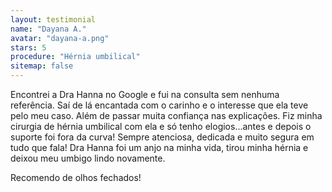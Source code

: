 ```yaml
---
layout: testimonial
name: "Dayana A."
avatar: "dayana-a.png"
stars: 5
procedure: "Hérnia umbilical"
sitemap: false
---
```


Encontrei a Dra Hanna no Google e fui na consulta sem nenhuma referência. Saí de lá encantada com o carinho e o interesse que ela teve pelo meu caso. Além de passar muita confiança nas explicações. Fiz minha cirurgia de hérnia umbilical com ela e só tenho elogios…antes e depois o suporte foi fora da curva! Sempre atenciosa, dedicada e muito segura em tudo que fala! Dra Hanna foi um anjo na minha vida, tirou minha hérnia e deixou meu umbigo lindo novamente.

Recomendo de olhos fechados!
